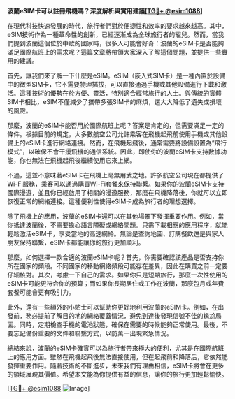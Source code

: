 **波蘭eSIM卡可以註冊飛機嗎？深度解析與實用建議[[TG💪+ @esim1088](https://t.me/s/esim1088)]**

在現代科技快速發展的時代，旅行者們對於便捷性和效率的要求越來越高。其中，eSIM技術作為一種革命性的創新，已經逐漸成為全球旅行者的寵兒。然而，當我們提到波蘭這個位於中歐的國家時，很多人可能會好奇：波蘭的eSIM卡是否能夠滿足國際航班上的需求呢？這篇文章將帶領大家深入了解這個問題，並提供一些實用的建議。

首先，讓我們來了解一下什麼是eSIM。eSIM（嵌入式SIM卡）是一種內置於設備中的微型SIM卡，它不需要物理插拔，可以直接通過手機或其他設備進行下載和激活。這種技術的優勢在於方便、靈活，特別適合經常旅行的人士。與傳統的實體SIM卡相比，eSIM不僅減少了攜帶多張SIM卡的麻煩，還大大降低了遺失或損壞的風險。

那麼，波蘭的eSIM卡能否用於國際航班上呢？答案是肯定的，但需要滿足一定的條件。根據目前的規定，大多數航空公司允許乘客在飛機起飛前使用手機或其他設備上的eSIM卡進行網絡連接。然而，在飛機起飛後，通常需要將設備設置為“飛行模式”，以確保不會干擾飛機的通信系統。因此，即使你的波蘭eSIM卡支持數據功能，你也無法在飛機起飛後繼續使用它來上網。

不過，這並不意味著eSIM卡在飛機上毫無用武之地。許多航空公司現在都提供了Wi-Fi服務，乘客可以通過購買Wi-Fi套餐來保持聯繫。如果你的波蘭eSIM卡支持國際漫遊，並且你已經啟用了相關的漫遊服務，那麼在飛機降落後，你就可以立即恢復正常的網絡連接。這種便利性使得eSIM卡成為旅行者的理想選擇。

除了飛機上的應用，波蘭的eSIM卡還可以在其他場景下發揮重要作用。例如，當你抵達波蘭後，不需要擔心語言障礙或網絡問題。只需下載相應的應用程序，就能輕鬆激活eSIM卡，享受當地的高速網絡。無論是查詢地圖、訂購餐飲還是與家人朋友保持聯繫，eSIM卡都能讓你的旅行更加順利。

那麼，如何選擇一款合適的波蘭eSIM卡呢？首先，你需要確認該產品是否支持你所在國家的頻段。不同國家的移動網絡頻段可能存在差異，因此在購買之前一定要仔細核對。其次，考慮一下自己的需求。如果你只是短期旅行，那麼一次性使用的eSIM卡可能更符合你的預算；而如果你長期居住或工作在波蘭，那麼包月或年費套餐可能會更有吸引力。

此外，還有一些額外的小貼士可以幫助你更好地利用波蘭的eSIM卡。例如，在出發前，務必提前了解目的地的網絡覆蓋情況，避免到達後發現信號不佳的尷尬局面。同時，定期檢查手機的電池狀態，確保在需要的時候能夠正常使用。最後，不要忘記備份重要的文件和聯繫方式，以防萬一出現緊急情況。

總結來說，波蘭的eSIM卡確實可以為旅行者帶來極大的便利，尤其是在國際航班上的應用方面。雖然在飛機起飛後無法直接使用，但在起飛前和降落后，它依然能發揮重要作用。隨著技術的不斷進步，未來我們有理由相信，eSIM卡將會在更多的領域展現其價值。希望本文能為你提供有益的信息，讓你的旅行更加輕鬆愉快。

[[TG💪+ @esim1088](https://t.me/s/esim1088) ![Image](https://i.postimg.cc/4NQfJmqS/Snipaste-2025-05-13-00-14-12.png)]